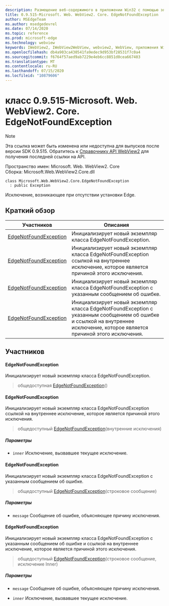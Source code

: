 ```yaml
---
description: Размещение веб-содержимого в приложении Win32 с помощью элемента управления Microsoft Edge WebView2
title: 0.9.515-Microsoft. Web. WebView2. Core. EdgeNotFoundException
author: MSEdgeTeam
ms.author: msedgedevrel
ms.date: 07/14/2020
ms.topic: reference
ms.prod: microsoft-edge
ms.technology: webview
keywords: IWebView2, IWebView2WebView, webview2, WebView, приложения Win32, Win32, EDGE, ICoreWebView2, ICoreWebView2Controller, элемент управления "веб-браузер", HTML Edge
ms.openlocfilehash: db4a903ca430541fa9edec9d953bf28531f7c0a4
ms.sourcegitcommit: f6764f57aed9ab7229e4eb6cc8851d0cea667403
ms.translationtype: MT
ms.contentlocale: ru-RU
ms.lasthandoff: 07/15/2020
ms.locfileid: "10879606"
---
```

# класс 0.9.515-Microsoft. Web. WebView2. Core. EdgeNotFoundException 

> [!NOTE]
> Эта ссылка может быть изменена или недоступна для выпусков после версии SDK 0.9.515. Обратитесь к [Справочнику API WebView2](../../../webview2-api-reference.md) для получения последней ссылки на API.

Пространство имен: Microsoft. Web. WebView2. Core \
Сборка: Microsoft.Web.WebView2.Core.dll

```
class Microsoft.Web.WebView2.Core.EdgeNotFoundException
  : public Exception
```

Исключение, возникающее при отсутствии установки Edge.

## Краткий обзор

 Участников                        | Описания
--------------------------------|---------------------------------------------
[EdgeNotFoundException](#edgenotfoundexception) | Инициализирует новый экземпляр класса EdgeNotFoundException.
[EdgeNotFoundException](#edgenotfoundexception) | Инициализирует новый экземпляр класса EdgeNotFoundException ссылкой на внутреннее исключение, которое является причиной этого исключения.
[EdgeNotFoundException](#edgenotfoundexception) | Инициализирует новый экземпляр класса EdgeNotFoundException с указанным сообщением об ошибке.
[EdgeNotFoundException](#edgenotfoundexception) | Инициализирует новый экземпляр класса EdgeNotFoundException с указанным сообщением об ошибке и ссылкой на внутреннее исключение, которое является причиной этого исключения.

## Участников

#### EdgeNotFoundException 

Инициализирует новый экземпляр класса EdgeNotFoundException.

> общедоступная [EdgeNotFoundException](#edgenotfoundexception)()

#### EdgeNotFoundException 

Инициализирует новый экземпляр класса EdgeNotFoundException ссылкой на внутреннее исключение, которое является причиной этого исключения.

> общедоступный [EdgeNotFoundException](#edgenotfoundexception)(внутренние исключения)

##### Параметры
* `inner` Исключение, вызвавшее текущее исключение.

#### EdgeNotFoundException 

Инициализирует новый экземпляр класса EdgeNotFoundException с указанным сообщением об ошибке.

> общедоступный [EdgeNotFoundException](#edgenotfoundexception)(строковое сообщение)

##### Параметры
* `message` Сообщение об ошибке, объясняющее причину исключения.

#### EdgeNotFoundException 

Инициализирует новый экземпляр класса EdgeNotFoundException с указанным сообщением об ошибке и ссылкой на внутреннее исключение, которое является причиной этого исключения.

> общедоступный [EdgeNotFoundException](#edgenotfoundexception)(строковое сообщение, исключение Inner)

##### Параметры
* `message` Сообщение об ошибке, объясняющее причину исключения. 

* `inner` Исключение, вызвавшее текущее исключение.


